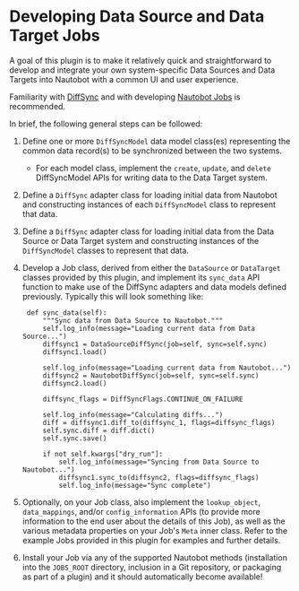 # Developing Data Source and Data Target Jobs

A goal of this plugin is to make it relatively quick and straightforward to develop and integrate your own system-specific Data Sources and Data Targets into Nautobot with a common UI and user experience.

Familiarity with [DiffSync](https://diffsync.readthedocs.io/en/latest/) and with developing [Nautobot Jobs](https://nautobot.readthedocs.io/en/latest/additional-features/jobs/) is recommended.

In brief, the following general steps can be followed:

1. Define one or more `DiffSyncModel` data model class(es) representing the common data record(s) to be synchronized between the two systems.
    
    * For each model class, implement the `create`, `update`, and `delete` DiffSyncModel APIs for writing data to the Data Target system.

2. Define a `DiffSync` adapter class for loading initial data from Nautobot and constructing instances of each `DiffSyncModel` class to represent that data.
3. Define a `DiffSync` adapter class for loading initial data from the Data Source or Data Target system and constructing instances of the `DiffSyncModel` classes to represent that data.
4. Develop a Job class, derived from either the `DataSource` or `DataTarget` classes provided by this plugin, and implement its `sync_data` API function to make use of the DiffSync adapters and data models defined previously. Typically this will look something like:

        def sync_data(self):
            """Sync data from Data Source to Nautobot."""
            self.log_info(message="Loading current data from Data Source...")
            diffsync1 = DataSourceDiffSync(job=self, sync=self.sync)
            diffsync1.load()

            self.log_info(message="Loading current data from Nautobot...")
            diffsync2 = NautobotDiffSync(job=self, sync=self.sync)
            diffsync2.load()

            diffsync_flags = DiffSyncFlags.CONTINUE_ON_FAILURE

            self.log_info(message="Calculating diffs...")
            diff = diffsync1.diff_to(diffsync_1, flags=diffsync_flags)
            self.sync.diff = diff.dict()
            self.sync.save()

            if not self.kwargs["dry_run"]:
                self.log_info(message="Syncing from Data Source to Nautobot...")
                diffsync1.sync_to(diffsync2, flags=diffsync_flags)
                self.log_info(message="Sync complete")

5. Optionally, on your Job class, also implement the `lookup_object`, `data_mappings`, and/or `config_information` APIs (to provide more information to the end user about the details of this Job), as well as the various metadata properties on your Job's `Meta` inner class. Refer to the example Jobs provided in this plugin for examples and further details.
6. Install your Job via any of the supported Nautobot methods (installation into the `JOBS_ROOT` directory, inclusion in a Git repository, or packaging as part of a plugin) and it should automatically become available!
